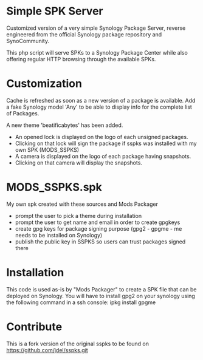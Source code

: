 Simple SPK Server
=================

Customized version of a very simple Synology Package Server, reverse engineered from
the official Synology package repository and SynoCommunity.

This php script will serve SPKs to a Synology Package Center
while also offering regular HTTP browsing through the available
SPKs.

Customization
=============

Cache is refreshed as soon as a new version of a package is available.
Add a fake Synology model 'Any' to be able to display info for the complete list of Packages.

A new theme 'beatificabytes' has been added.
- An opened lock is displayed on the logo of each unsigned packages.
- Clicking on that lock will sign the package if sspks was installed with my own SPK (MODS_SSPKS)
- A camera is displayed on the logo of each package having snapshots.
- Clicking on that camera will display the snapshots.

MODS_SSPKS.spk
==============

My own spk created with these sources and Mods Packager
- prompt the user to pick a theme during installation
- prompt the user to get name and email in order to create gpgkeys
- create gpg keys for package signing purpose (gpg2 - gpgme - me needs to be installed on Synology)
- publish the public key in SSPKS so users can trust packages signed there

Installation
============

This code is used as-is by "Mods Packager" to create a SPK file that can be deployed on Synology.
You will have to install gpg2 on your synology using the following command in a ssh console: ipkg install gpgme

Contribute
==========

This is a fork version of the original sspks to be found on https://github.com/jdel/sspks.git
